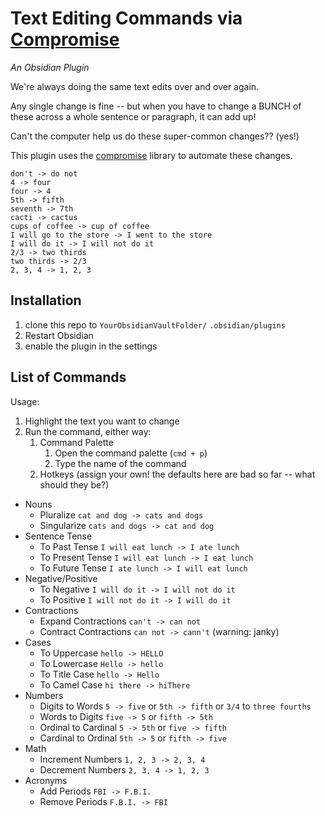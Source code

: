 # Text Editing Commands via [Compromise](https://github.com/spencermountain/compromise)

*An Obsidian Plugin*

We're always doing the same text edits over and over again.

Any single change is fine -- but when you have to change a BUNCH of these across a whole sentence or paragraph, it can add up!

Can't the computer help us do these super-common changes?? (yes!)

This plugin uses the [compromise](https://github.com/spencermountain/compromise) library to automate these changes.

```
don't -> do not
4 -> four
four -> 4
5th -> fifth
seventh -> 7th
cacti -> cactus
cups of coffee -> cup of coffee
I will go to the store -> I went to the store
I will do it -> I will not do it
2/3 -> two thirds
two thirds -> 2/3
2, 3, 4 -> 1, 2, 3
```

## Installation

1. clone this repo to `YourObsidianVaultFolder/` `.obsidian/plugins`
2. Restart Obsidian
3. enable the plugin in the settings

## List of Commands

Usage:

1. Highlight the text you want to change
2. Run the command, either way:
    1. Command Palette
        1. Open the command palette (`cmd + p`)
        2. Type the name of the command
    2. Hotkeys (assign your own! the defaults here are bad so far -- what should they be?)

* Nouns
  * Pluralize `cat and dog -> cats and dogs`
  * Singularize `cats and dogs -> cat and dog`
* Sentence Tense
  * To Past Tense `I will eat lunch -> I ate lunch`
  * To Present Tense `I will eat lunch -> I eat lunch`
  * To Future Tense `I ate lunch -> I will eat lunch`
* Negative/Positive
  * To Negative `I will do it -> I will not do it`
  * To Positive `I will not do it -> I will do it`
* Contractions
  * Expand Contractions `can't -> can not`
  * Contract Contractions `can not -> cann't` (warning: janky)
* Cases
  * To Uppercase `hello -> HELLO`
  * To Lowercase `Hello -> hello`
  * To Title Case `hello -> Hello`
  * To Camel Case `hi there -> hiThere`
* Numbers
  * Digits to Words `5 -> five` or `5th -> fifth` or `3/4` to `three fourths`
  * Words to Digits `five -> 5` or `fifth -> 5th`
  * Ordinal to Cardinal `5 -> 5th` or `five -> fifth`
  * Cardinal to Ordinal `5th -> 5` or `fifth -> five`
* Math
  * Increment Numbers `1, 2, 3 -> 2, 3, 4`
  * Decrement Numbers `2, 3, 4 -> 1, 2, 3`
* Acronyms
  * Add Periods `FBI -> F.B.I.`
  * Remove Periods `F.B.I. -> FBI`

